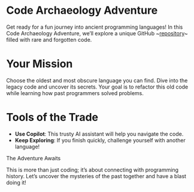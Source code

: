# Code Archaeology Adventure
Get ready for a fun journey into ancient programming languages! In this Code Archaeology Adventure, we’ll explore a unique GitHub ~[repository](https://github.com/christianhujer/expensereport)~ filled with rare and forgotten code.

# Your Mission
Choose the oldest and most obscure language you can find. Dive into the legacy code and uncover its secrets. Your goal is to refactor this old code while learning how past programmers solved problems.

# Tools of the Trade
* **Use Copilot**: This trusty AI assistant will help you navigate the code.
* **Keep Exploring**: If you finish quickly, challenge yourself with another language!

The Adventure Awaits

This is more than just coding; it’s about connecting with programming history. Let’s uncover the mysteries of the past together and have a blast doing it!
